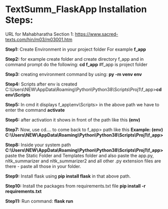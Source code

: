 # TextSumm_FlaskApp Installation Steps:
URL for Mahabharatha Section 1: https://www.sacred-texts.com/hin/m03/m03001.htm

**Step1:** Create Environment in your project folder For example **f_app**

**Step2:** for example create folder and create directory f_app and in command prompt do the following:  **cd f_app**  #f_app is project folder

**Step3:** creating environment command by using:   **py -m venv env**

**Step4:** Scripts after env is created C:\Users\NEW\AppData\Roaming\Python\Python38\Scripts\Proj1\f_app>**cd env\Scripts**

**Step5:** In cmd it displays f_app\env\Scripts>
in the above path we have to enter the command **activate**

**Step6:** after activation it shows in front of the path like this **(env)**

**Step7:** Now, use cd..\.. to come back to f_app> path like this **Example: (env) C:\Users\NEW\AppData\Roaming\Python\Python38\Scripts\Proj1\f_app>**

**Step8:** Inside your system path **C:\Users\NEW\AppData\Roaming\Python\Python38\Scripts\Proj1\f_app>** paste the Static Folder and Templates folder and also paste the app.py, nltk_summarizer and nltk_summarizer2 and all other .py extension files are there - paste all those in your folder.

**Step9:** Install flask using **pip install flask** in that above path.

**Step10:** Install the packages from requirements.txt file   **pip install -r requirements.txt**

**Step11:** Run command:  **flask run**
